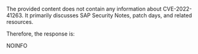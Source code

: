 The provided content does not contain any information about CVE-2022-41263. It primarily discusses SAP Security Notes, patch days, and related resources.

Therefore, the response is:

NOINFO